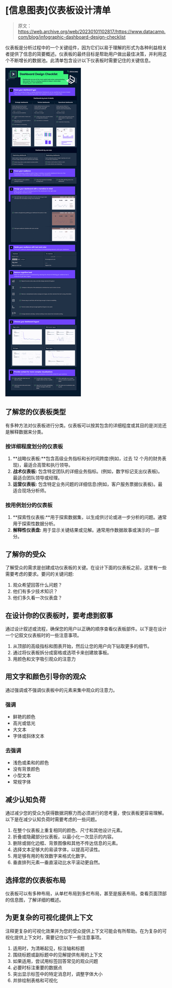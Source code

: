 # [信息图表]仪表板设计清单

> 原文：<https://web.archive.org/web/20230101102817/https://www.datacamp.com/blog/infographic-dashboard-design-checklist>

仪表板是分析过程中的一个关键组件，因为它们以易于理解的形式为各种利益相关者提供了信息的简要概述。仪表板的最终目标是帮助用户做出最佳决策，并利用这个不断增长的数据池。此清单包含设计以下仪表板时需要记住的关键信息。

[![dashboard_design_checklist_final.png](img/862d62cfa91c85d0e7ec42b47ff56ac8.png)](https://web.archive.org/web/20220922170055/https://res.cloudinary.com/dyd911kmh/image/upload/v1663839019/dashboard_design_checklist_final_jjynde.pdf)

## 了解您的仪表板类型

有多种方法对仪表板进行分类。仪表板可以按其包含的详细程度或其目的是浏览还是解释数据来分类。

### 按详细程度划分的仪表板

1.  **战略仪表板:**包含高级业务指标和长时间跨度(例如，过去 12 个月的财务表现)，最适合高管和执行领导。
2.  **战术仪表板:** 包含特定团队的详细业务指标。(例如，数字标记支出仪表板)。最适合团队领导或经理。
3.  **运营仪表板:** 包含特定业务问题的详细信息(例如，客户服务票据仪表板)。最适合现场分析师。

### 按用例划分的仪表板

1.  **探索性仪表板:**用于探索数据集，以生成供讨论或进一步分析的问题。通常用于探索性数据分析。
2.  **解释性仪表盘:** 用于显示关键结果或见解。通常用作数据故事或演示的一部分。

## 了解你的受众

了解受众的需求是创建成功仪表板的关键。在设计下面的仪表板之前，这里有一些需要考虑的要求。要问的关键问题:

1.  观众希望回答什么问题？
2.  他们有多少技术知识？
3.  他们多久看一次仪表盘？

## 在设计你的仪表板时，要考虑到叙事

通过设计叙述或流程，确保您的用户以正确的顺序查看仪表板部件。以下是在设计一个记叙文仪表板时的一些注意事项。

1.  从顶部的高级指标和图表开始，然后让您的用户向下钻取更多的细节。
2.  通过将仪表板拆分成窗格或选项卡来创建故事板。
3.  用颜色和文字吸引观众的注意力

## 用文字和颜色引导你的观众

通过强调或不强调仪表板中的元素来集中观众的注意力。

### 强调

*   鲜艳的颜色
*   高光或低光
*   大文本
*   字体或斜体文本

### 去强调

*   浅色或柔和的颜色
*   没有背景颜色
*   小型文本
*   常规字体

## 减少认知负荷

通过减少您的受众为获得数据洞察力而必须进行的思考量，使仪表板更容易理解。以下是在减少认知负荷时需要考虑的一些问题。

1.  在整个仪表板上重复相同的颜色、尺寸和其他设计元素。
2.  折叠或隐藏部分仪表板，以最小化一次显示的内容。
3.  删除或弱化边框、背景图像和其他不传达信息的元素。
4.  选择文本足够大的易读字体，以提高可读性。
5.  用足够有用的有效数字来格式化数字。
6.  垂直排列元素—垂直滚动比水平滚动更自然。

## 选择您的仪表板布局

仪表板可以有多种布局，从单栏布局到多栏布局，甚至是报表布局。查看页面顶部的信息图，了解详细的概述。

## 为更复杂的可视化提供上下文

注释更复杂的可视化效果并为您的受众提供上下文可能会有所帮助。在为复杂的可视化提供上下文时，需要记住以下一些注意事项。

1.  适用时，为清晰起见，标注轴和标题
2.  围绕标题或副标题中的见解提供有用的上下文
3.  如果适用，尝试用标签回答常见的观众问题
4.  必要时标注重要的数据点
5.  突出显示标签中的特定消息时，调整字体大小
6.  并排绘制表格和可视化